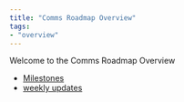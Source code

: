 ```yaml
---
title: "Comms Roadmap Overview"
tags:
- "overview"
---
```

Welcome to the Comms Roadmap Overview
- [Milestones](roadmap/acid/milestones-overview.md)
- [weekly updates](tags/acid-updates)